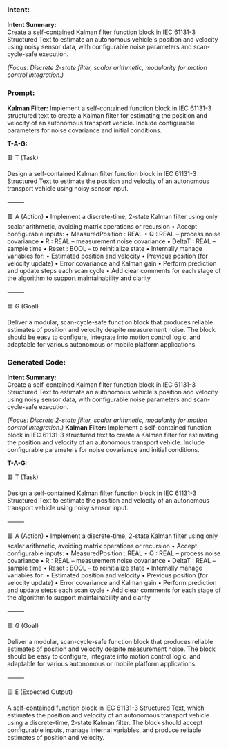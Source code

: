 ### Intent:
**Intent Summary:**  
Create a self-contained Kalman filter function block in IEC 61131-3 Structured Text to estimate an autonomous vehicle's position and velocity using noisy sensor data, with configurable noise parameters and scan-cycle-safe execution.  

*(Focus: Discrete 2-state filter, scalar arithmetic, modularity for motion control integration.)*

### Prompt:
**Kalman Filter:**
Implement a self-contained function block in IEC 61131-3 structured text to create a Kalman filter for estimating the position and velocity of an autonomous transport vehicle. Include configurable parameters for noise covariance and initial conditions.

**T-A-G:**

🟥 T (Task)

Design a self-contained Kalman filter function block in IEC 61131-3 Structured Text to estimate the position and velocity of an autonomous transport vehicle using noisy sensor input.

⸻

🟩 A (Action)
	•	Implement a discrete-time, 2-state Kalman filter using only scalar arithmetic, avoiding matrix operations or recursion
	•	Accept configurable inputs:
	•	MeasuredPosition : REAL
	•	Q : REAL – process noise covariance
	•	R : REAL – measurement noise covariance
	•	DeltaT : REAL – sample time
	•	Reset : BOOL – to reinitialize state
	•	Internally manage variables for:
	•	Estimated position and velocity
	•	Previous position (for velocity update)
	•	Error covariance and Kalman gain
	•	Perform prediction and update steps each scan cycle
	•	Add clear comments for each stage of the algorithm to support maintainability and clarity

⸻

🟦 G (Goal)

Deliver a modular, scan-cycle-safe function block that produces reliable estimates of position and velocity despite measurement noise. The block should be easy to configure, integrate into motion control logic, and adaptable for various autonomous or mobile platform applications.

### Generated Code:
**Intent Summary:**  
Create a self-contained Kalman filter function block in IEC 61131-3 Structured Text to estimate an autonomous vehicle's position and velocity using noisy sensor data, with configurable noise parameters and scan-cycle-safe execution.  

*(Focus: Discrete 2-state filter, scalar arithmetic, modularity for motion control integration.)*
**Kalman Filter:**
Implement a self-contained function block in IEC 61131-3 structured text to create a Kalman filter for estimating the position and velocity of an autonomous transport vehicle. Include configurable parameters for noise covariance and initial conditions.

**T-A-G:**

🟥 T (Task)

Design a self-contained Kalman filter function block in IEC 61131-3 Structured Text to estimate the position and velocity of an autonomous transport vehicle using noisy sensor input.

⸻

🟩 A (Action)
	•	Implement a discrete-time, 2-state Kalman filter using only scalar arithmetic, avoiding matrix operations or recursion
	•	Accept configurable inputs:
	•	MeasuredPosition : REAL
	•	Q : REAL – process noise covariance
	•	R : REAL – measurement noise covariance
	•	DeltaT : REAL – sample time
	•	Reset : BOOL – to reinitialize state
	•	Internally manage variables for:
	•	Estimated position and velocity
	•	Previous position (for velocity update)
	•	Error covariance and Kalman gain
	•	Perform prediction and update steps each scan cycle
	•	Add clear comments for each stage of the algorithm to support maintainability and clarity

⸻

🟦 G (Goal)

Deliver a modular, scan-cycle-safe function block that produces reliable estimates of position and velocity despite measurement noise. The block should be easy to configure, integrate into motion control logic, and adaptable for various autonomous or mobile platform applications.

⸻

🟨 E (Expected Output)

A self-contained function block in IEC 61131-3 Structured Text, which estimates the position and velocity of an autonomous transport vehicle using a discrete-time, 2-state Kalman filter. The block should accept configurable inputs, manage internal variables, and produce reliable estimates of position and velocity.
